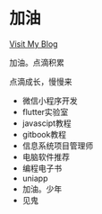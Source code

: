# 加油

[Visit My Blog](https://nusr.github.io/)

加油。点滴积累

点滴成长，慢慢来

- 微信小程序开发
- flutter实验室
- javascipt教程
- gitbook教程
- 信息系统项目管理师
- 电脑软件推荐
- 编程电子书
- uniapp
- 加油。少年
- 见鬼

